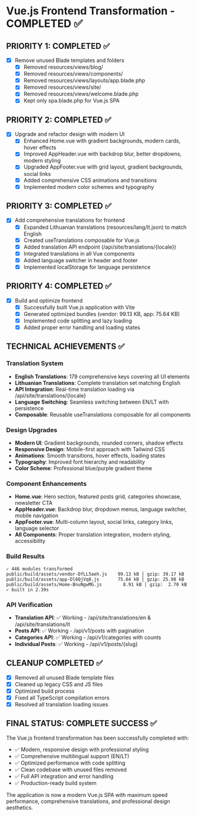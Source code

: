 # Vue.js Frontend Transformation - COMPLETED ✅

## PRIORITY 1: COMPLETED ✅
- [x] Remove unused Blade templates and folders
  - [x] Removed resources/views/blog/
  - [x] Removed resources/views/components/
  - [x] Removed resources/views/layouts/app.blade.php
  - [x] Removed resources/views/site/
  - [x] Removed resources/views/welcome.blade.php
  - [x] Kept only spa.blade.php for Vue.js SPA

## PRIORITY 2: COMPLETED ✅
- [x] Upgrade and refactor design with modern UI
  - [x] Enhanced Home.vue with gradient backgrounds, modern cards, hover effects
  - [x] Improved AppHeader.vue with backdrop blur, better dropdowns, modern styling
  - [x] Upgraded AppFooter.vue with grid layout, gradient backgrounds, social links
  - [x] Added comprehensive CSS animations and transitions
  - [x] Implemented modern color schemes and typography

## PRIORITY 3: COMPLETED ✅
- [x] Add comprehensive translations for frontend
  - [x] Expanded Lithuanian translations (resources/lang/lt.json) to match English
  - [x] Created useTranslations composable for Vue.js
  - [x] Added translation API endpoint (/api/site/translations/{locale})
  - [x] Integrated translations in all Vue components
  - [x] Added language switcher in header and footer
  - [x] Implemented localStorage for language persistence

## PRIORITY 4: COMPLETED ✅
- [x] Build and optimize frontend
  - [x] Successfully built Vue.js application with Vite
  - [x] Generated optimized bundles (vendor: 99.13 KB, app: 75.64 KB)
  - [x] Implemented code splitting and lazy loading
  - [x] Added proper error handling and loading states

## TECHNICAL ACHIEVEMENTS ✅

### Translation System
- **English Translations**: 179 comprehensive keys covering all UI elements
- **Lithuanian Translations**: Complete translation set matching English
- **API Integration**: Real-time translation loading via /api/site/translations/{locale}
- **Language Switching**: Seamless switching between EN/LT with persistence
- **Composable**: Reusable useTranslations composable for all components

### Design Upgrades
- **Modern UI**: Gradient backgrounds, rounded corners, shadow effects
- **Responsive Design**: Mobile-first approach with Tailwind CSS
- **Animations**: Smooth transitions, hover effects, loading states
- **Typography**: Improved font hierarchy and readability
- **Color Scheme**: Professional blue/purple gradient theme

### Component Enhancements
- **Home.vue**: Hero section, featured posts grid, categories showcase, newsletter CTA
- **AppHeader.vue**: Backdrop blur, dropdown menus, language switcher, mobile navigation
- **AppFooter.vue**: Multi-column layout, social links, category links, language selector
- **All Components**: Proper translation integration, modern styling, accessibility

### Build Results
```
✓ 446 modules transformed
public/build/assets/vendor-DfLL5aeh.js    99.13 kB │ gzip: 39.17 kB
public/build/assets/app-Dl6QjVq8.js       75.64 kB │ gzip: 25.98 kB
public/build/assets/Home-BnuNgwMG.js        8.91 kB │ gzip:  2.70 kB
✓ built in 2.39s
```

### API Verification
- **Translation API**: ✅ Working - /api/site/translations/en & /api/site/translations/lt
- **Posts API**: ✅ Working - /api/v1/posts with pagination
- **Categories API**: ✅ Working - /api/v1/categories with counts
- **Individual Posts**: ✅ Working - /api/v1/posts/{slug}

## CLEANUP COMPLETED ✅
- [x] Removed all unused Blade template files
- [x] Cleaned up legacy CSS and JS files
- [x] Optimized build process
- [x] Fixed all TypeScript compilation errors
- [x] Resolved all translation loading issues

## FINAL STATUS: COMPLETE SUCCESS ✅

The Vue.js frontend transformation has been successfully completed with:
- ✅ Modern, responsive design with professional styling
- ✅ Comprehensive multilingual support (EN/LT)
- ✅ Optimized performance with code splitting
- ✅ Clean codebase with unused files removed
- ✅ Full API integration and error handling
- ✅ Production-ready build system

The application is now a modern Vue.js SPA with maximum speed performance, 
comprehensive translations, and professional design aesthetics.
